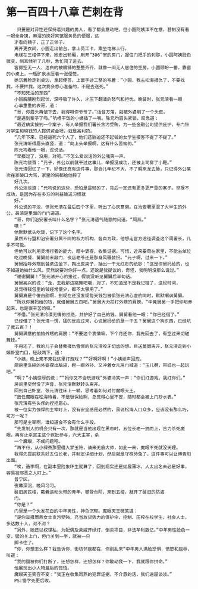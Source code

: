 # 第一百四十八章 芒刺在背
        只要是对异性还保持着兴趣的男人，看了都会意动吧，但小圆阿姨浑不在意，甚制没有看一眼全身镜，麻溜的换好宾馆服务员的便服，这
       才看向镜子，正了正领子。
       离开更衣间，小圆走出前台，拿上员工卡，乘坐电梯上行。
       电梯在三楼停下来，她走出轿厢，刷开“306”室的房门，握住门把手的刹那，小圆阿姨脸色微变，侧耳倾听了几秒，急忙闯了进去。
       客房空无一人，洁白的被褥铺的整整齐齐，就像一间无人居住的空房。小圆顾盼一番，靠窗的小桌上，一瓶矿泉水压着一张便签。
       她沉着脸走到桌边，拿起便签，上面字迹工整的写着：”小圆，我去松海报仇了，不要找我，不要拦我。这次我会悉心准备的，不是去送死。”
       “不知死活的东西”
       小圆胸脯剧烈起伏，深呼吸了许久，才压下翻涌的怒气和担忧。晚餐时，张元清看一眼
       心事重重的表哥，道：
       “哥，你眉头再皱下去，我得喊你爷爷了。”话音方落，就被外婆削了一个头皮。
       “是遇到案子了吗。”吭哧干饭的小姨插了一嘴。陈元均眉头紧锁，叹急道：
       “最近确实接到一个案子，有人举报我们署长贪污受贿，为一些金融公司提供庇护，专门针对学生和缺钱的人提供资金嗯，就是高利贷。
       “几年下来，已经逼死六个人了，他们还胁迫还不起钱的女学生接客不提了不提了。”
       张元清听得眉头直竖，道：“向上头举报啊，这有什么苦恼的。”
       陈元均看他一眼，没说话。
       “举报过了，没用，对吧。”不怎么爱说话的外公嗤笑一声。
       陈元均颔首：“元子，外公以前就干过这事儿，举报没成功，还被上司穿了小鞋。”
       张元清回忆了一下，好像还真有这件事，那会儿年纪不大，不了解来龙去脉，只记得外公某次在家破口大骂，家里的碗都给他摔了
       好几次。
       外公淡淡道：“元均说的这些，恐怕是最轻的了，背后一定还有更多更严重的案子。举报不成功，是因为存在多方的利益输送习惯就
       好。”
       外公说的平淡，但张元清在最后四个字里，听出了心灰意懒。在治安署里混了大半生的外公，最清楚里面的门门道道。
       “哥，你们治安署长叫什么名字？”张元清语气随意的问道。“周燕。”
       噢！”
       他默默低头吃饭，记下了这个名字。
       虽然五行盟和治安署分属不同的权力机构，各自为政，他想走官方途径调查这个周署长，几乎不可能。
       但他可以利用灵境行者的能力，暗中调查，收集证据。可惜，近来要苟在家里，不能去单位
       吃过晚餐，舅舅前来敲门，夜店老爷还是那身风骚装扮。“元子啊，过来一下。”
       舅舅招呼外甥到餐桌边坐下，掏出皮夹子，抽出一干元红彤的纸钞：“这是你舅妈给的，也不知道她抽什么风，突然说要对你好一点，还说是我提议的，奇怪，我明明没那么说过。”
       “谢谢舅舅！”张元清开心的接过，假装没听见舅舅后半句话。
       舅舅高兴的说：“走，去我那边跳舞吧哦，对了，不知道是不是我记错了，这段时间，
       总觉得钱包里的钱经常便少，都不太够用了。”
       舅舅真是个傻白甜啊，到现在还没发现每天钱包被偷张元清心虚的同时，默默嘲讽舅舅。
       “所以你舅妈给的钱，就借舅舅五百吧。”舅舅大力拍打外甥的肩膀，“毕竟舅舅一手把你培养起来，也是很辛苦的嘛。”
       “不借。”张元清冷漠无情的拒绝，并护好了自己的钱。舅舅看他一眼：“你已经借了。”
       已经借了？张元清一愣，猛的反应过来，心说舅妈给的是一干五？舅舅这个狗东西，已经坑了我五百？！
       舅舅满意的拍拍外甥的肩膀：“不要这个表情嘛，下个月还你，我先回去了，有空过来切磋舞技。”
       不用还了，我的儿子会替我报仇雪恨的张元清咬牙切齿的想。目送舅舅离开，张元清走到小姨卧室门口，轻敲两下，道：
       “小姨，晚上来不来我这里打游戏？”“好啊好啊！”小姨娇声回应。
       厨房里洗碗的外婆探出脑袋，瞪一眼外孙，又冲着女儿房门喊道：“玉儿啊，带妈也一起玩吧。”
       “啊？”小姨惊讶的说：“”妈你又不会玩游戏”外婆冷笑一声：“你们打游戏，我打你们。”
       房间里突然没了声音，张元清默默转头离开。
       回到自己卧室，张元清往床上一躺，思考着如何对付魔眼天王。
       “放任魔眼在松海待着，不是很保险啊，总觉得心里不安，随时都会被上门抄水表。”
       张元清有些头疼的捏捏眉心。
       被一位实力强悍的主宰盯上，没有安全感是必然的，虽说松海人口众多，应该没有那么巧，可万一呢？
       那可是主宰啊，谁知道会不会有什么手段。
       “先发制人的机会只有一次，那就是当他出现在黑市时，五位长老一拥而上，合力杀死魔眼。再有止杀宫主这个疯批参与，六大主宰，杀
       一个魔眼，不成问题吧。
       “再不行，从小绿茶那里借入梦玉符，请来无痕大师，如此一来，魔眼不死就没天理。
       我得先提前联系好五位长老，并制定详细计划，然后就是守株待兔了，这件事可以让傅青阳出面。
       “唉，造李啊，在副本里险象环生就算了，回到现实还是如履薄冰，人太出名未必是好事，容易被邪恶之人盯上。”
       普宁区。
       夜幕深沉，晚风习习。
       破旧居民楼，戴着运动头带的青年，攀登台阶，来到五楼，敲开了破旧的防盗
       门。
       “你是？”
       门里是一个头发花白的中年男性，神色沉郁。魔眼天王微笑道：
       “是你举报周燕女士贪污受贿，充当放贷势力的保护伞，控制、压榨在校学生，社会人士，多达数十人，对不对？
       “另外，她还以权谋私，为配偶及亲戚开绿灯，倒卖项目，非法牟利数亿。”中年男性脸色一变，猛的关上门，但门关到一半，就被一只
       脚卡住了。
       “你，你想怎么样？我告诉你，街坊邻居都在，你别乱来”中年男人满脸恐惧，愤怒和屈辱，叫道：
       “我的腿被你们打断了，还想怎样，还想怎样？你敢动我一下，我就跟你拼命。”
       他展现出小人物最后的觉悟。
       魔眼天王笑容不变：“我正在收集周燕的犯罪证据，不介意的话，我们进屋谈谈。”
       PS:错字先更后改。